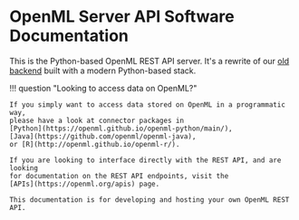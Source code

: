# OpenML Server API Software Documentation

This is the Python-based OpenML REST API server.
It's a rewrite of our [old backend](http://github.com/openml/openml) built with a
modern Python-based stack.


!!! question "Looking to access data on OpenML?"

    If you simply want to access data stored on OpenML in a programmatic way,
    please have a look at connector packages in
    [Python](https://openml.github.io/openml-python/main/),
    [Java](https://github.com/openml/openml-java),
    or [R](http://openml.github.io/openml-r/).

    If you are looking to interface directly with the REST API, and are looking
    for documentation on the REST API endpoints, visit the
    [APIs](https://openml.org/apis) page.

    This documentation is for developing and hosting your own OpenML REST API.
